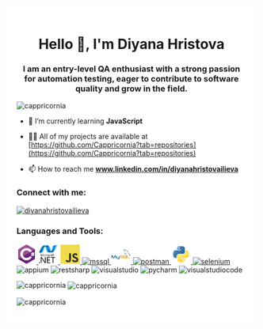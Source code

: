 <div style="background-color: white; padding: 20px;">
<h1 align="center">Hello 👋, I'm Diyana Hristova</h1>
<h3 align="center">I am an entry-level QA enthusiast with a strong passion for automation testing, eager to contribute to software quality and grow in the field.</h3>

<p align="left"> <img src="https://komarev.com/ghpvc/?username=cappricornia&label=Profile%20views&color=0e75b6&style=flat" alt="cappricornia" /> </p>

- 🌱 I’m currently learning **JavaScript**

- 👨‍💻 All of my projects are available at [https://github.com/Cappricornia?tab=repositories](https://github.com/Cappricornia?tab=repositories)

- 📫 How to reach me **www.linkedin.com/in/diyanahristovailieva**

<h3 align="left">Connect with me:</h3>
<p align="left">
<a href="https://linkedin.com/in/diyanahristovailieva" target="blank"><img align="center" src="https://raw.githubusercontent.com/rahuldkjain/github-profile-readme-generator/master/src/images/icons/Social/linked-in-alt.svg" alt="diyanahristovailieva" height="30" width="40" /></a>
</p>

<h3 align="left">Languages and Tools:</h3>
<p align="left"> <a href="https://www.w3schools.com/cs/" target="_blank" rel="noreferrer"> <img src="https://raw.githubusercontent.com/devicons/devicon/master/icons/csharp/csharp-original.svg" alt="csharp" width="40" height="40"/> </a> <a href="https://dotnet.microsoft.com/" target="_blank" rel="noreferrer"> <img src="https://raw.githubusercontent.com/devicons/devicon/master/icons/dot-net/dot-net-original-wordmark.svg" alt="dotnet" width="40" height="40"/> </a> <a href="https://developer.mozilla.org/en-US/docs/Web/JavaScript" target="_blank" rel="noreferrer"> <img src="https://raw.githubusercontent.com/devicons/devicon/master/icons/javascript/javascript-original.svg" alt="javascript" width="40" height="40"/> </a> <a href="https://www.microsoft.com/en-us/sql-server" target="_blank" rel="noreferrer"> <img src="https://www.svgrepo.com/show/303229/microsoft-sql-server-logo.svg" alt="mssql" width="40" height="40"/> </a> <a href="https://www.mysql.com/" target="_blank" rel="noreferrer"> <img src="https://raw.githubusercontent.com/devicons/devicon/master/icons/mysql/mysql-original-wordmark.svg" alt="mysql" width="40" height="40"/> </a> <a href="https://postman.com" target="_blank" rel="noreferrer"> <img src="https://www.vectorlogo.zone/logos/getpostman/getpostman-icon.svg" alt="postman" width="40" height="40"/> </a> <a href="https://www.python.org" target="_blank" rel="noreferrer"> <img src="https://raw.githubusercontent.com/devicons/devicon/master/icons/python/python-original.svg" alt="python" width="40" height="40"/> </a> <a href="https://www.selenium.dev" target="_blank" rel="noreferrer"> <img src="https://raw.githubusercontent.com/detain/svg-logos/780f25886640cef088af994181646db2f6b1a3f8/svg/selenium-logo.svg" alt="selenium" width="40" height="40"/> </a> <img src="https://github.com/Cappricornia/Cappricornia/assets/90700181/9e1198c9-b0a1-4bdd-8bc8-4b500b943b00" alt="appium" width="40" height="40"/> </a> <img src="https://github.com/Cappricornia/Cappricornia/assets/90700181/b56adf0d-7316-4e8d-aa3b-80d18a976e52" alt="restsharp" width="40" height="40"/> </a> <img src="https://github.com/Cappricornia/Cappricornia/assets/90700181/62d62de7-1b12-4fec-bc36-19b046a8bcde" alt="visualstudio" width="40" height="40"/> </a> <img src="https://github.com/Cappricornia/Cappricornia/assets/90700181/e6aca428-48ce-4529-9ccf-ccf6d706f298" alt="pycharm" width="40" height="40"/> </a><img src="https://github.com/Cappricornia/Cappricornia/assets/90700181/67866f39-e232-49d5-9851-8cd5c7c4ed2c" alt="visualstudiocode" width="40" height="40"/> </p>










<p><img align="left" src="https://github-readme-stats.vercel.app/api/top-langs?username=cappricornia&show_icons=true&locale=en&layout=compact" alt="cappricornia" /></p>

<p>&nbsp;<img align="center" src="https://github-readme-stats.vercel.app/api?username=cappricornia&show_icons=true&locale=en" alt="cappricornia" /></p>

<p><img align="center" src="https://github-readme-streak-stats.herokuapp.com/?user=cappricornia&" alt="cappricornia" /></p>

</div>
